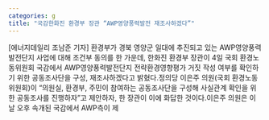 ```yaml
---
categories: g
title: "국감한화진 환경부 장관 “AWP영양풍력발전 재조사하겠다”"
---
```

[에너지데일리 조남준 기자] 환경부가 경북 영양군 일대에 추진되고 있는 AWP영양풍력발전단지 사업에 대해 조건부 동의를 한 가운데, 한화진 환경부 장관이 4일 국회 환경노동위원회 국감에서 AWP영양풍력발전단지 전략환경영향평가 거짓 작성 여부를 확인하기 위한 공동조사단을 구성, 재조사하겠다고 밝혔다.정의당 이은주 의원(국회 환경노동위원회)이 “의원실, 환경부, 주민이 참여하는 공동조사단을 구성해 사실관계 확인을 위한 공동조사를 진행하자”고 제안하자, 한 장관이 이에 화답한 것이다.이은주 의원은 이날 오후 속개된 국감에서 AWP측이 제